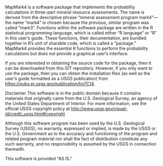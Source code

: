 MapMark4 is a software package that implements the probability calculations in three-part mineral resource assessments. The name is derived from the descriptive phrase “mineral assessment program mark4”—the name “mark4” is chosen because the previous, similar program was called “mark3”. Functions within the software package are written in the R statistical programming language, which is called either “R language” or “R” in this user’s guide. These functions, their documentation, are bundled together in R’s unit of sharable code, which is called a “package.” MapMark4 provides the essential R functions to perform the probability calculations but does not provide a graphical user’s interface.

If you are interested in obtaining the source code for the package, then it can be downloaded from this GIT repository. However, if you only want to use the package, then you can obtain the installation files (as well as the user’s guide formatted as a USGS publication) from <https://pubs.er.usgs.gov/publication/tm7C14>.

Disclaimer This software is in the public domain because it contains materials that originally came from the U.S. Geological Survey, an agency of the United States Department of Interior. For more information, see the official USGS copyright policy at <http://www.usgs.gov/visual-id/credit_usgs.html#copyright>

Although this software program has been used by the U.S. Geological Survey (USGS), no warranty, expressed or implied, is made by the USGS or the U.S. Government as to the accuracy and functioning of the program and related program material nor shall the fact of distribution constitute any such warranty, and no responsibility is assumed by the USGS in connection therewith.

This software is provided "AS IS."

<!-- README.md is generated from README.Rmd. Please edit that file -->
